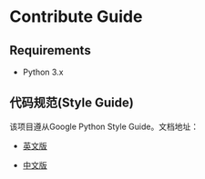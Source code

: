 # Contribute Guide

## Requirements

- Python 3.x

## 代码规范(Style Guide)

该项目遵从Google Python Style Guide。文档地址：

- [英文版](https://google.github.io/styleguide/pyguide.html)

- [中文版](http://zh-google-styleguide.readthedocs.io/en/latest/google-python-styleguide/)

